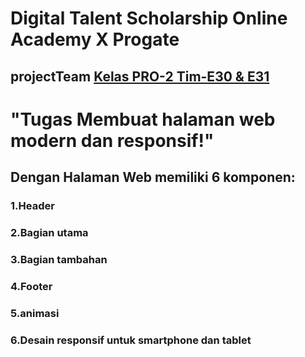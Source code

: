 # Digital Talent Scholarship Online Academy X Progate
## projectTeam [Kelas PRO-2 Tim-E30 & E31](https://discord.gg/pUd6zc)
#
# "Tugas Membuat halaman web modern dan responsif!"
## Dengan Halaman Web memiliki 6 komponen:
### 1.Header
### 2.Bagian utama
### 3.Bagian tambahan
### 4.Footer
### 5.animasi
### 6.Desain responsif untuk smartphone dan tablet
